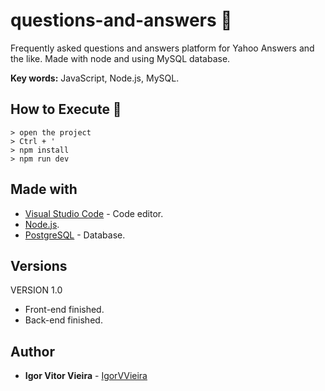 # questions-and-answers 🎯
Frequently asked questions and answers platform for Yahoo Answers and the like. Made with node and using MySQL database.

**Key words:** JavaScript, Node.js, MySQL.

## How to Execute 🤔
```
> open the project
> Ctrl + '
> npm install
> npm run dev
```

## Made with
* [Visual Studio Code](https://code.visualstudio.com/) - Code editor.
* [Node.js](https://nodejs.org/en/).
* [PostgreSQL](https://www.postgresql.org/) - Database.

## Versions
VERSION 1.0
* Front-end finished.
* Back-end finished.

## Author
* **Igor Vitor Vieira** - [IgorVVieira](https://github.com/IgorVViera)